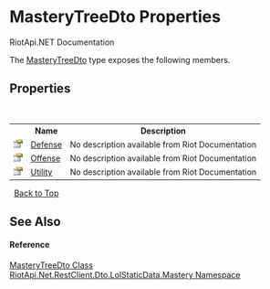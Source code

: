 # MasteryTreeDto Properties
RiotApi.NET Documentation 

The <a href="139ffb5b-51dd-20f8-0b5e-fd8b34d0939f">MasteryTreeDto</a> type exposes the following members.


## Properties
&nbsp;<table><tr><th></th><th>Name</th><th>Description</th></tr><tr><td>![Public property](media/pubproperty.gif "Public property")</td><td><a href="00f02635-c7ab-6699-1f71-d3dcfaf2aa6e">Defense</a></td><td>
No description available from Riot Documentation</td></tr><tr><td>![Public property](media/pubproperty.gif "Public property")</td><td><a href="60c89dd5-4d43-0c01-42fb-f27ffb7b79a5">Offense</a></td><td>
No description available from Riot Documentation</td></tr><tr><td>![Public property](media/pubproperty.gif "Public property")</td><td><a href="7ba800eb-a695-c2cd-39b7-694e47734efc">Utility</a></td><td>
No description available from Riot Documentation</td></tr></table>&nbsp;
<a href="#masterytreedto-properties">Back to Top</a>

## See Also


#### Reference
<a href="139ffb5b-51dd-20f8-0b5e-fd8b34d0939f">MasteryTreeDto Class</a><br /><a href="f8067ff9-c0c3-b7ef-10a3-0d5201c86f33">RiotApi.Net.RestClient.Dto.LolStaticData.Mastery Namespace</a><br />